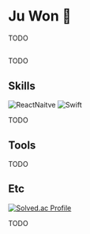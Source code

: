 
# Ju Won 🙂

TODO

## 
TODO

## Skills
<div>
  <img alt="ReactNaitve" src ="https://img.shields.io/badge/ReactNative-black.svg?&style=for-the-badge&logo=React&logoColor=61DAFB"/>
  <img alt="Swift" src ="https://img.shields.io/badge/Swift-F05138.svg?&style=for-the-badge&logo=Swift&logoColor=white"/>
</div>

TODO

## Tools
TODO

## Etc
[![Solved.ac Profile](http://mazassumnida.wtf/api/v2/generate_badge?boj=choexxxxx)](https://solved.ac/choexxxxx/)

TODO
